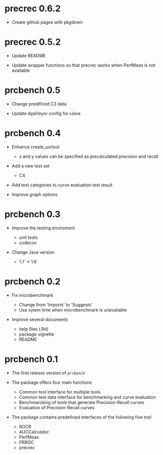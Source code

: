 # precrec 0.6.2

* Create github pages with pkgdown

# precrec 0.5.2

* Update README

* Update wrapper functions so that precrec works when PerfMeas is not available

# prcbench 0.5

* Change predifined C3 data

* Update AppVeyor config for rJava

# prcbench 0.4

* Enhance create_usrtool
    * x and y values can be specified as precalculated precision and recall
    
* Add a new test set
    * C4

* Add test categories to curve evaluation test result

* Improve graph options
    
# prcbench 0.3

* Improve the testing enviroment
    * unit tests
    * codecov
    
* Change Java version
    * 1.7 -> 1.6
       
# prcbench 0.2

* Fix microbenchmark
    * Change from 'Imports' to 'Suggests'
    * Use sytem time when microbenchmark is unavailable
    
* Improve several documents
    * help files (.Rd)
    * package vignette
    * README  
    
# prcbench 0.1

* The first release version of `prcbench`

* The package offers four main functions
    * Common tool interface for multiple tools
    * Common test data interface for benchmarking and curve evaluation
    * Benchmarcking of tools that generate Precision-Recall curves
    * Evaluation of Precision-Recall curves
    
* The package contains predefined interfaces of the following five tool
    * ROCR
    * AUCCalculator
    * PerfMeas
    * PRROC
    * precrec    
